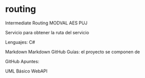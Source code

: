 # routing
Intermediate Routing MODVAL AES PUJ

Servicio para obtener la ruta del servicio

Lenguajes: C#

Markdown
Markdown GitHub
Guías:
el proyecto se componen de 

GitHub
Apuntes:

UML Básico WebAPI
